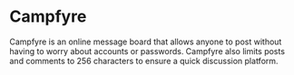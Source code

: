 Campfyre
========

Campfyre is an online message board that allows anyone to post without having to worry about accounts or passwords. Campfyre also limits posts and comments to 256 characters to ensure a quick discussion platform.
